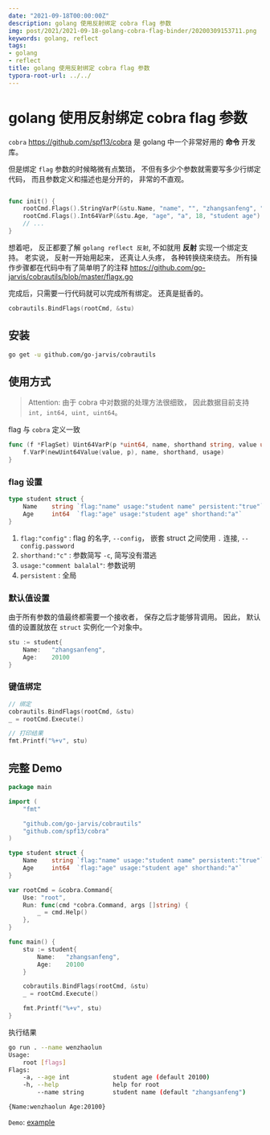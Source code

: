 ```yaml
---
date: "2021-09-18T00:00:00Z"
description: golang 使用反射绑定 cobra flag 参数
img: post/2021/2021-09-18-golang-cobra-flag-binder/20200309153711.png
keywords: golang, reflect
tags:
- golang
- reflect
title: golang 使用反射绑定 cobra flag 参数
typora-root-url: ../../
---
```




# golang 使用反射绑定 cobra flag 参数



`cobra`  https://github.com/spf13/cobra 是 golang 中一个非常好用的 **命令** 开发库。 

但是绑定 `flag` 参数的时候略微有点繁琐， 不但有多少个参数就需要写多少行绑定代码， 而且参数定义和描述也是分开的， 非常的不直观。

```go

func init() {
    rootCmd.Flags().StringVarP(&stu.Name, "name", "", "zhangsanfeng", "student name")
    rootCmd.Flags().Int64VarP(&stu.Age, "age", "a", 18, "student age")
    // ...
}
```

想着吧， 反正都要了解 `golang reflect 反射`, 不如就用 **反射** 实现一个绑定支持。
老实说， 反射一开始用起来， 还真让人头疼， 各种转换绕来绕去。
所有操作步骤都在代码中有了简单明了的注释  https://github.com/go-jarvis/cobrautils/blob/master/flagx.go

完成后，只需要一行代码就可以完成所有绑定。 还真是挺香的。

```go
cobrautils.BindFlags(rootCmd, &stu)
```



## 安装

```bash
go get -u github.com/go-jarvis/cobrautils
```

## 使用方式

> Attention: 由于 cobra 中对数据的处理方法很细致， 因此数据目前支持 `int, int64, uint, uint64`。 

flag 与 `cobra` 定义一致

```go
func (f *FlagSet) Uint64VarP(p *uint64, name, shorthand string, value uint64, usage string) {
	f.VarP(newUint64Value(value, p), name, shorthand, usage)
}
```

### flag 设置

```go
type student struct {
    Name    string `flag:"name" usage:"student name" persistent:"true"`
    Age     int64  `flag:"age" usage:"student age" shorthand:"a"`
}
```

1. `flag:"config"` : flag 的名字, `--config`， 嵌套 struct 之间使用 `.` 连接, `--config.password`
2. `shorthand:"c"` : 参数简写 `-c`, 简写没有潜逃
3. `usage:"comment balalal"`: 参数说明
4. `persistent` : 全局

### 默认值设置

由于所有参数的值最终都需要一个接收者， 保存之后才能够背调用。
因此， 默认值的设置就放在 `struct` 实例化一个对象中。

```go
stu := student{
    Name:   "zhangsanfeng",
    Age:    20100
}
```

### 键值绑定

```go
// 绑定
cobrautils.BindFlags(rootCmd, &stu)
_ = rootCmd.Execute()

// 打印结果
fmt.Printf("%+v", stu)
```
## 完整 Demo

```go
package main

import (
    "fmt"

    "github.com/go-jarvis/cobrautils"
    "github.com/spf13/cobra"
)

type student struct {
    Name    string `flag:"name" usage:"student name" persistent:"true"`
    Age     int64  `flag:"age" usage:"student age" shorthand:"a"`
}

var rootCmd = &cobra.Command{
    Use: "root",
    Run: func(cmd *cobra.Command, args []string) {
        _ = cmd.Help()
    },
}

func main() {
    stu := student{
        Name:   "zhangsanfeng",
        Age:    20100
    }

    cobrautils.BindFlags(rootCmd, &stu)
    _ = rootCmd.Execute()

    fmt.Printf("%+v", stu)
}
```

执行结果 

```bash
go run . --name wenzhaolun
Usage:
    root [flags]
Flags:
    -a, --age int            student age (default 20100)
    -h, --help               help for root
        --name string        student name (default "zhangsanfeng")

{Name:wenzhaolun Age:20100}
```

`Demo`: [example](examples/main.go)

